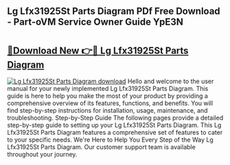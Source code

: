 ## Lg Lfx31925St Parts Diagram PDf Free Download - Part-oVM Service Owner Guide YpE3N

# <h2><a href="http://dfmpzk.blite.top/?on=Lg+Lfx31925St+Parts+Diagram">🔗Download New 👉🔴 Lg Lfx31925St Parts Diagram</a></h2>

[![Lg Lfx31925St Parts Diagram download](https://i.imgur.com/lujVjoI.png)](http://dfmpzk.blite.top/?on=Lg+Lfx31925St+Parts+Diagram)
Hello and welcome to the user manual for your newly implemented Lg Lfx31925St Parts Diagram. This guide is here to help you make the most of your product by providing a comprehensive overview of its features, functions, and benefits. You will find step-by-step instructions for installation, usage, maintenance, and troubleshooting. Step-by-Step Guide The following pages provide a detailed step-by-step guide to setting up your Lg Lfx31925St Parts Diagram. This Lg Lfx31925St Parts Diagram features a comprehensive set of features to cater to your specific needs. We're Here to Help You Every Step of the Way Lg Lfx31925St Parts Diagram. Our customer support team is available throughout your journey.
